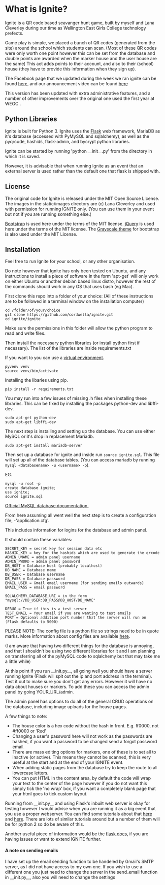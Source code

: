 # What is Ignite?

Ignite is a QR code based scavanger hunt game, built by myself and Lana Cleverley during our time as
Wellington East Girls College technology prefects.

Game play is simple, we placed a bunch of QR codes (generated from the site) around the school which students can scan. (Most of these QR codes were only worth one point however this can be set from the database and double points are awarded when the marker house and the user house are the same) This act adds points to their account, and also to their (school) house (they have to provide this information when they sign up).

The Facebook page that we updated during the week we ran ignite can be found [here](https://www.facebook.com/wegcignite/), and our announcement video can be found [here](https://www.youtube.com/watch?v=64Wh9KMe0Eg&feature=youtu.be)

This version has been updated with extra administrative features, and a number of other improvements over the original one used the first year at WEGC .

## Python Libraries
Ignite is built for Python 3.
Ignite uses the [Flask](http://flask.pocoo.org/) web framework, MariaDB as it's database (accessed with PyMySQL and sqlalchemy), as well as the pyqrcode, hashids, flask-admin, and bycrypt python libraries.

Ignite can be started by running 'python \_\_init\_\_.py' from the directory in which it is saved.

However, it is advisable that when running Ignite as an event that an external server is used rather than the default one that flask is shipped with.

## License
The original code for Ignite is released under the MIT Open Source License.
The images in the static/images directory are (c) Lana Cleverley and used with permission for running IGNITE only.  (You can use them in your event but not if you are running something else.)

[Bootstrap](http://getbootstrap.com) is used here under the terms of the MIT license.
[jQuery](https://jquery.org) is used here under the terms of the MIT license.
The [Grayscale theme](http://startbootstrap.com/template-overviews/grayscale/) for bootstrap is also used under the MIT License.

## Installation

Feel free to run Ignite for your school, or any other organisation.

Do note however that Ignite has only been tested on Ubuntu, and any instructions to install a piece of software in the form 'apt-get' will only work on either Ubuntu or another debian based linux distro, however the rest of the commands should work in any OS that uses bash (eg Mac).

First clone this repo into a folder of your choice:
(All of these instructions are to be followed in a terminal window on the installation computer)

```
cd /folder/of/your/choice
git clone https://github.com/cordwella/ignite.git
cd ignite/ignite
```

Make sure the permissions in this folder will allow the python program to read and write files.

Then install the necessary python libraries (or install python first if necessary). The list of the libraries are inside requirements.txt

If you want to you can use a [virtual environment](https://realpython.com/blog/python/python-virtual-environments-a-primer/).

```
pyvenv venv
source venv/bin/activate
```

Installing the libaries using pip.
```
pip install -r requirements.txt
```

You may run into a few issues of missing .h files when installing these libraries. This can be fixed by installing the packages python-dev and libffi-dev.

```
sudo apt-get python-dev
sudo apt-get libffi-dev
```

The next step is installing and setting up the database. You can use either MySQL or it's drop in replacement Mariadb.

```
sudo apt-get install mariadb-server
```

Then set up a database for ignite and inside run `source ignite.sql`. This file will set up all of the database tables. (You can access mariadb by running `mysql <databasename> -u <username> -p`).

EG.
```
mysql -u root -p
create database ignite;
use ignite;
source ignite.sql
```

[Official MySQL database documentation.](http://dev.mysql.com/doc/mysql-getting-started/en/)

From here assuming all went well the next step is to create a configuration file, -'application.cfg'.

This includes information for logins for the database and admin panel.

It should contain these variables:
```
SECRET_KEY = secret key for session data etc
HASHID_KEY = key for the hashids which are used to generate the qrcode
ADMIN_UNAME = admin panel username
ADMIN_PWORD = admin panel password
DB_HOST = Database host (probably localhost)
DB_NAME = Database name
DB_USER = Database username
DB_PASS = Database password
EMAIL_USER = Gmail email username (for sending emails outwards)
EMAIL_PASS = email password

SQLALCHEMY_DATABASE_URI = in the form "mysql://DB_USER:DB_PASS@DB_HOST/DB_NAME"

DEBUG = True if this is a test server
TEST_EMAIL = Your email if you are wanting to test emails
PORT = Optional addition port number that the server will run on (Flask defaults to 5000)
```

PLEASE NOTE: The config file is a python file so strings need to be in quote marks. More information about config files are available [here](http://flask.pocoo.org/docs/0.11/config/).

(I am aware that having two different things for the database is annoying, and that I shouldn't be using two different libraries for it and I am planning on transferring all of the pyMySQL code to sqlalchemy but that may take me a little while)

At this point if you run \_\_init.py\_\_, all going well you should have a server running Ignite (Flask will spit out the ip and port address in the terminal). Test it out to make sure you don't get any errors. However it will have no data about houses or markers. To add these you can access the admin panel by going YOUR_URL/admin.

The admin panel has options to do all of the general CRUD operations on the database, including image uploads for the house pages.

A few things to note:
- The house color is a hex code without the hash in front. E.g. ff0000, not #ff0000 or 'Red'
- Changing a user's password here will not work as the passwords are hashed, if you want a password to be changed send a forgot password email.
- There are mass editing options for markers, one of these is to set all to inactive (or active). This means they cannot be scanned, this is very useful at the start and at the end of your IGNITE event.
- When adding static pages from the database try to keep the route to all lowercase letters.
- You can put HTML in the content area, by default the code will wrap your text to the center of the page however if you do not want this simply tick the 'no wrap' box, if you want a completely blank page that your html goes to tick custom layout.

Running from \_\_init.py\_\_ and using Flask's inbuilt web server is okay for testing however I would advise when you are running it as a big event that you use a proper webserver. You can find some tutorials about that [here](http://terokarvinen.com/2016/deploy-flask-python3-on-apache2-ubuntu) and [here](https://medium.com/@apatefraus/how-to-deploy-flask-on-ubuntu-with-python-3-and-nginx-fa48394deb7b#.izqpg59gh). There are lots of similar tutorials around but a number of them will be for python 2 so do be aware of this.

Another useful piece of information would be the [flask docs](http://flask.pocoo.org/docs/), if you are having issues or want to extend IGNITE further.

#### A note on sending emails
I have set up the email sending function to be handeled by Gmail's SMTP server, as I did not have access to my own one. If you wish to use a different one you just need to change the server in the send_email function in \_\_init.py\_\_, also you will need to change the settings
